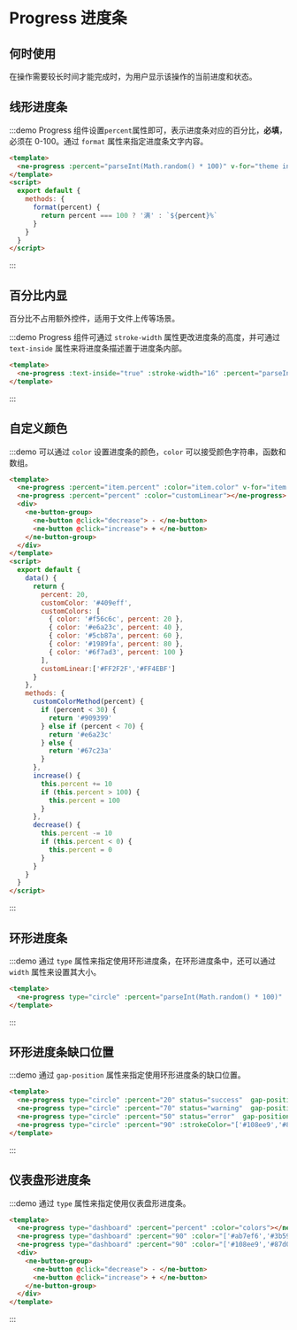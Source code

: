# Progress 进度条

## 何时使用
在操作需要较长时间才能完成时，为用户显示该操作的当前进度和状态。


## 线形进度条

:::demo Progress 组件设置`percent`属性即可，表示进度条对应的百分比，**必填**，必须在 0-100。通过 `format` 属性来指定进度条文字内容。
```html
<template>
  <ne-progress :percent="parseInt(Math.random() * 100)" v-for="theme in themes" :theme="theme" :key="theme.id"></ne-progress>
</template>
<script>
  export default {
    methods: {
      format(percent) {
        return percent === 100 ? '满' : `${percent}%`
      }
    }
  }
</script>
```
:::

## 百分比内显

百分比不占用额外控件，适用于文件上传等场景。

:::demo  Progress 组件可通过 `stroke-width` 属性更改进度条的高度，并可通过 `text-inside` 属性来将进度条描述置于进度条内部。
```html
<template>
  <ne-progress :text-inside="true" :stroke-width="16" :percent="parseInt(Math.random() * 100)" v-for="theme in themes" :theme="theme" :key="theme.id"></ne-progress>
</template>
```
:::

## 自定义颜色

:::demo 可以通过 `color` 设置进度条的颜色，`color` 可以接受颜色字符串，函数和数组。
```html
<template>
  <ne-progress :percent="item.percent" :color="item.color" v-for="item in customColors" :key="item.id"></ne-progress>
  <ne-progress :percent="percent" :color="customLinear"></ne-progress>
  <div>
    <ne-button-group>
      <ne-button @click="decrease"> - </ne-button>
      <ne-button @click="increase"> + </ne-button>
    </ne-button-group>
  </div>
</template>
<script>
  export default {
    data() {
      return {
        percent: 20,
        customColor: '#409eff',
        customColors: [
          { color: '#f56c6c', percent: 20 },
          { color: '#e6a23c', percent: 40 },
          { color: '#5cb87a', percent: 60 },
          { color: '#1989fa', percent: 80 },
          { color: '#6f7ad3', percent: 100 }
        ],
        customLinear:['#FF2F2F','#FF4EBF']
      }
    },
    methods: {
      customColorMethod(percent) {
        if (percent < 30) {
          return '#909399'
        } else if (percent < 70) {
          return '#e6a23c'
        } else {
          return '#67c23a'
        }
      },
      increase() {
        this.percent += 10
        if (this.percent > 100) {
          this.percent = 100
        }
      },
      decrease() {
        this.percent -= 10
        if (this.percent < 0) {
          this.percent = 0
        }
      }
    }
  }
</script>
```
:::

## 环形进度条

:::demo 通过 `type` 属性来指定使用环形进度条，在环形进度条中，还可以通过 `width` 属性来设置其大小。
```html
<template>
  <ne-progress type="circle" :percent="parseInt(Math.random() * 100)"  v-for="theme in themes" :color="customLinear" :key="theme.id"></ne-progress>
</template>
```
:::

## 环形进度条缺口位置

:::demo 通过 `gap-position` 属性来指定使用环形进度条的缺口位置。
```html
<template>
  <ne-progress type="circle" :percent="20" status="success"  gap-position="right"  text="right"></ne-progress>
  <ne-progress type="circle" :percent="70" status="warning"  gap-position="left" text="left"></ne-progress>
  <ne-progress type="circle" :percent="50" status="error"  gap-position="top" text="top"></ne-progress>
  <ne-progress type="circle" :percent="90" :strokeColor="['#108ee9','#87d068']"  gap-position="bottom"  text="bottom"></ne-progress>
</template>
```
:::

## 仪表盘形进度条

:::demo 通过 `type` 属性来指定使用仪表盘形进度条。
```html
<template>
  <ne-progress type="dashboard" :percent="percent" :color="colors"></ne-progress>
  <ne-progress type="dashboard" :percent="90" :color="['#ab7ef6','#3b5998']"  text="文字"></ne-progress>
  <ne-progress type="dashboard" :percent="90" :color="['#108ee9','#87d068']" textClass="text-class" :format="format" text="文字"></ne-progress>
  <div>
    <ne-button-group>
      <ne-button @click="decrease"> - </ne-button>
      <ne-button @click="increase"> + </ne-button>
    </ne-button-group>
  </div>
</template>
```
:::

<script>
export default {
  data(){
    return {
      themes:['primary','success','danger','warning','dark'],
      percent: 20,
      customColor: '#409eff',
      customColors: [
        { color: '#f56c6c', percent: 20 },
        { color: '#e6a23c', percent: 40 },
        { color: '#5cb87a', percent: 60 },
        { color: '#1989fa', percent: 80 },
        { color: '#6f7ad3', percent: 100 }
      ],
      customLinear:['#FF2F2F','#FF4EBF'],
      colors:'#1989fa'
    }
  },
  methods: {
      format(percent) {
        return percent === 100 ? '满' : `${percent}%<br>asdas`
      },
      increase() {
        this.percent += 10
        if (this.percent > 100) {
          this.percent = 100
        }
      },
      decrease() {
        this.percent -= 10
        if (this.percent < 0) {
          this.percent = 0
        }
      }
    }
}
</script>
<style lang="scss">
.demo-progress{
  .ne-progress{
    margin: 1rem 0
  }
}
</style>
